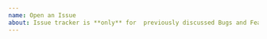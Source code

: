 ```yaml
---
name: Open an Issue
about: Issue tracker is **only** for  previously discussed Bugs and Features, others will be closed without discussion.
---
```


